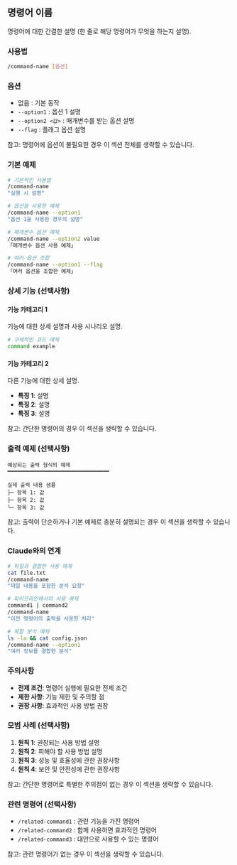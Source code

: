 ## 명령어 이름

명령어에 대한 간결한 설명 (한 줄로 해당 명령어가 무엇을 하는지 설명).

<!--
템플릿 사용 시 주의사항:
- 필수 섹션: 제목, 설명, 사용법, 기본 예제, Claude와의 연계, 주의사항
- 선택 섹션: 옵션, 상세 기능, 출력 예제, 모범 사례, 관련 명령어
- 명령어의 복잡도에 따라 필요한 섹션만 사용하세요
-->

### 사용법

```bash
/command-name [옵션]
```

### 옵션

- 없음 : 기본 동작
- `--option1` : 옵션 1 설명
- `--option2 <값>` : 매개변수를 받는 옵션 설명
- `--flag` : 플래그 옵션 설명

참고: 명령어에 옵션이 불필요한 경우 이 섹션 전체를 생략할 수 있습니다.

### 기본 예제

```bash
# 기본적인 사용법
/command-name
"실행 시 설명"

# 옵션을 사용한 예제
/command-name --option1
"옵션 1을 사용한 경우의 설명"

# 매개변수 옵션 예제
/command-name --option2 value
「매개변수 옵션 사용 예제」

# 여러 옵션 조합
/command-name --option1 --flag
「여러 옵션을 조합한 예제」
```

### 상세 기능 (선택사항)

#### 기능 카테고리 1

기능에 대한 상세 설명과 사용 시나리오 설명.

```bash
# 구체적인 코드 예제
command example
```

#### 기능 카테고리 2

다른 기능에 대한 상세 설명.

- **특징 1**: 설명
- **특징 2**: 설명
- **특징 3**: 설명

참고: 간단한 명령어의 경우 이 섹션을 생략할 수 있습니다.

### 출력 예제 (선택사항)

```
예상되는 출력 형식의 예제
━━━━━━━━━━━━━━━━━━━━━━━━━━━━━━━━

실제 출력 내용 샘플
├─ 항목 1: 값
├─ 항목 2: 값
└─ 항목 3: 값
```

참고: 출력이 단순하거나 기본 예제로 충분히 설명되는 경우 이 섹션을 생략할 수 있습니다.

### Claude와의 연계

```bash
# 파일과 결합한 사용 예제
cat file.txt
/command-name
"파일 내용을 포함한 분석 요청"

# 파이프라인에서의 사용 예제
command1 | command2
/command-name
"이전 명령어의 출력을 사용한 처리"

# 복합 분석 예제
ls -la && cat config.json
/command-name --option1
"여러 정보를 결합한 분석"
```

### 주의사항

- **전제 조건**: 명령어 실행에 필요한 전제 조건
- **제한 사항**: 기능 제한 및 주의할 점
- **권장 사항**: 효과적인 사용 방법 권장

### 모범 사례 (선택사항)

1. **원칙 1**: 권장되는 사용 방법 설명
2. **원칙 2**: 피해야 할 사용 방법 설명
3. **원칙 3**: 성능 및 효율성에 관한 권장사항
4. **원칙 4**: 보안 및 안전성에 관한 권장사항

참고: 간단한 명령어로 특별한 주의점이 없는 경우 이 섹션을 생략할 수 있습니다.

### 관련 명령어 (선택사항)

- `/related-command1` : 관련 기능을 가진 명령어
- `/related-command2` : 함께 사용하면 효과적인 명령어
- `/related-command3` : 대안으로 사용할 수 있는 명령어

참고: 관련 명령어가 없는 경우 이 섹션을 생략할 수 있습니다.
